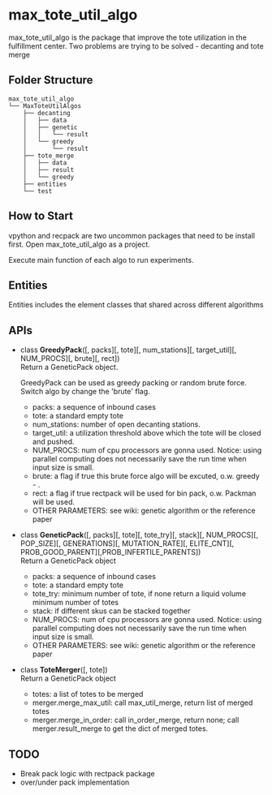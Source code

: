 # max_tote_util_algo

max_tote_util_algo is the package that improve the tote utilization in the fulfillment center. 
Two problems are trying to be solved - decanting and tote merge

## Folder Structure

```
max_tote_util_algo
└── MaxToteUtilAlgos
    ├── decanting
    │   ├── data
    │   ├── genetic
    │   │   └── result
    │   └── greedy
    │       └── result
    ├── tote_merge
    │   ├── data
    │   ├── result
    │   └── greedy
    ├── entities
    └── test
```
## How to Start
vpython and recpack are two uncommon packages that need to be install first.
Open max_tote_util_algo as a project. 

Execute main function of each algo to run experiments. 

## Entities
Entities includes the element classes that shared across different algorithms

## APIs


* class **GreedyPack**([, packs][, tote][, num_stations][, target_util][, NUM_PROCS][, brute][, rect])  
  Return a GeneticPack object.
  
  GreedyPack can be used as greedy packing or random brute force. Switch algo by change the 'brute' flag.
  
  * packs: a sequence of inbound cases
  * tote: a standard empty tote
  * num_stations: number of open decanting stations.
  * target_util: a utilization threshold above which the tote will be closed and pushed. 
  * NUM_PROCS: num of cpu processors are gonna used. Notice: using parallel computing does not necessarily save the run time when input size is small. 
  * brute: a flag if true this brute force algo will be excuted, o.w. greedy - . 
  * rect: a flag if true rectpack will be used for bin pack, o.w. Packman will be used. 
  * OTHER PARAMETERS: see wiki: genetic algorithm or the reference paper


* class **GeneticPack**([, packs][, tote][, tote_try][, stack][, NUM_PROCS][, POP_SIZE][, GENERATIONS][, MUTATION_RATE][, ELITE_CNT][, PROB_GOOD_PARENT][,PROB_INFERTILE_PARENTS])  
  Return a GeneticPack object
  
  * packs: a sequence of inbound cases
  * tote: a standard empty tote
  * tote_try: minimum number of tote, if none return a liquid volume minimum number of totes
  * stack: if different skus can be stacked together
  * NUM_PROCS: num of cpu processors are gonna used. Notice: using parallel computing does not necessarily save the run time when input size is small. 
  * OTHER PARAMETERS: see wiki: genetic algorithm or the reference paper
  
  
* class **ToteMerger**([, tote])  
  Return a GeneticPack object
 
  * totes: a list of totes to be merged
  * merger.merge_max_util: call max_util_merge, return list of merged totes
  * merger.merge_in_order: call in_order_merge, return none; call merger.result_merge to get the dict of merged totes. 

## TODO
* Break pack logic with rectpack package
* over/under pack implementation 

